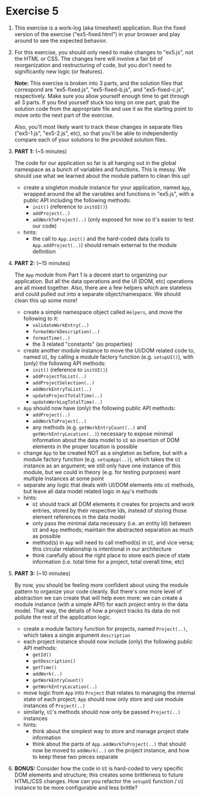 # Exercise 5

1. This exercise is a work-log (aka timesheet) application. Run the fixed version of the exercise ("ex5-fixed.html") in your browser and play around to see the expected behavior.

2. For this exercise, you should only need to make changes to "ex5.js", not the HTML or CSS. The changes here will involve a fair bit of reorganization and restructuring of code, but you don't need to significantly new logic (or features).

	**Note:** This exercise is broken into 3 parts, and the solution files that correspond are "ex5-fixed.js", "ex5-fixed-b.js", and "ex5-fixed-c.js", respectively. Make sure you allow yourself enough time to get through all 3 parts. If you find yourself stuck too long on one part, grab the solution code from the appropriate file and use it as the starting point to move onto the next part of the exercise.

	Also, you'll most likely want to track these changes in separate files ("ex5-1.js", "ex5-2.js", etc), so that you'll be able to independently compare each of your solutions to the provided solution files.

3. **PART 1:** (~5 minutes)

	The code for our application so far is all hanging out in the global namespace as a bunch of variables and functions. This is messy. We should use what we learned about the module pattern to clean this up!

	- create a singleton module instance for your application, named `App`, wrapped around the all the variables and functions in "ex5.js", with a public API including the following methods:
		- `init()` (reference to `initUI()`)
		- `addProject(..)`
		- `addWorkToProject(..)` (only exposed for now so it's easier to test our code)
	- hints:
		- the call to `App.init()` and the hard-coded data (calls to `App.addProject(..)`) should remain external to the module definition

4. **PART 2:** (~15 minutes)

	The `App` module from Part 1 is a decent start to organizing our application. But all the data operations and the UI (DOM, etc) operations are all mixed together. Also, there are a few helpers which are stateless and could pulled out into a separate object/namespace. We should clean this up some more!

	- create a simple namespace object called `Helpers`, and move the following to it:
		- `validateWorkEntry(..)`
		- `formatWorkDescription(..)`
		- `formatTime(..)`
		- the 3 related "constants" (as properties)
	- create another module instance to move the UI/DOM related code to, named `UI`, by calling a module factory function (e.g. `setupUI()`), with (only) the following API methods:
		- `init()` (reference to `initUI()`)
		- `addProjectToList(..)`
		- `addProjectSelection(..)`
		- `addWorkEntryToList(..)`
		- `updateProjectTotalTime(..)`
		- `updateWorkLogTotalTime(..)`
	- `App` should now have (only) the following public API methods:
		- `addProject(..)`
		- `addWorkToProject(..)`
		- any methods (e.g. `getWorkEntryCount(..)` and `getWorkEntryLocation(..)`) necessary to expose minimal information about the data model to `UI` so insertion of DOM elements in the proper location is possible
	- change `App` to be created NOT as a singleton as before, but with a module factory function (e.g. `setupApp(..)`), which takes the `UI` instance as an argument; we still only have one instance of this module, but we could in theory (e.g. for testing purposes) want multiple instances at some point
	- separate any logic that deals with UI/DOM elements into `UI` methods, but leave all data model related logic in `App`'s methods
	- hints:
		- `UI` should track all DOM elements it creates for projects and work entries, stored by their respective Ids, instead of storing those element references in the data model
		- only pass the minimal data necessary (i.e. an entity Id) between `UI` and `App` methods; maintain the abstracted separation as much as possible
		- method(s) in `App` will need to call method(s) in `UI`, and vice versa; this circular relationship is intentional in our architecture
		- think carefully about the right place to store each piece of state information (i.e. total time for a project, total overall time, etc)

5. **PART 3:** (~10 minutes)

	By now, you should be feeling more confident about using the module pattern to organize your code cleanly. But there's one more level of abstraction we can create that will help even more: we can create a module instance (with a simple API!) for each project entry in the data model. That way, the details of how a project tracks its data do not pollute the rest of the application logic.

	- create a module factory function for projects, named `Project(..)`, which takes a single argument `description`
	- each project instance should now include (only) the following public API methods:
		- `getId()`
		- `getDescription()`
		- `getTime()`
		- `addWork(..)`
		- `getWorkEntryCount()`
		- `getWorkEntryLocation(..)`
	- move logic from `App` into `Project` that relates to managing the internal state of each project; `App` should now only store and use module instances of `Project(..)`
	- similarly, `UI`'s methods should now only be passed `Project(..)` instances
	- hints:
		- think about the simplest way to store and manage project state information
		- think about the parts of `App.addWorkToProject(..)` that should now be moved to `addWork(..)` on the project instance, and how to keep these two pieces separate

6. **BONUS:** Consider how the code in `UI` is hard-coded to very specific DOM elements and structure; this creates some brittleness to future HTML/CSS changes. How can you refactor the `setupUI` function / `UI` instance to be more configurable and less brittle?
